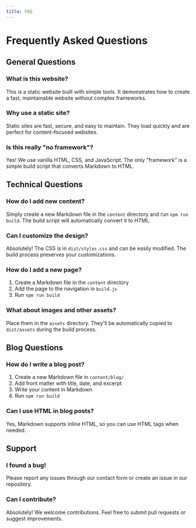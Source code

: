 ```yaml
---
title: FAQ
---
```


# Frequently Asked Questions

## General Questions

### What is this website?
This is a static website built with simple tools. It demonstrates how to create a fast, maintainable website without complex frameworks.

### Why use a static site?
Static sites are fast, secure, and easy to maintain. They load quickly and are perfect for content-focused websites.

### Is this really "no framework"?
Yes! We use vanilla HTML, CSS, and JavaScript. The only "framework" is a simple build script that converts Markdown to HTML.

## Technical Questions

### How do I add new content?
Simply create a new Markdown file in the `content` directory and run `npm run build`. The build script will automatically convert it to HTML.

### Can I customize the design?
Absolutely! The CSS is in `dist/styles.css` and can be easily modified. The build process preserves your customizations.

### How do I add a new page?
1. Create a Markdown file in the `content` directory
2. Add the page to the navigation in `build.js`
3. Run `npm run build`

### What about images and other assets?
Place them in the `assets` directory. They'll be automatically copied to `dist/assets` during the build process.

## Blog Questions

### How do I write a blog post?
1. Create a new Markdown file in `content/blog/`
2. Add front matter with title, date, and excerpt
3. Write your content in Markdown
4. Run `npm run build`

### Can I use HTML in blog posts?
Yes, Markdown supports inline HTML, so you can use HTML tags when needed.

## Support

### I found a bug!
Please report any issues through our contact form or create an issue in our repository.

### Can I contribute?
Absolutely! We welcome contributions. Feel free to submit pull requests or suggest improvements.
